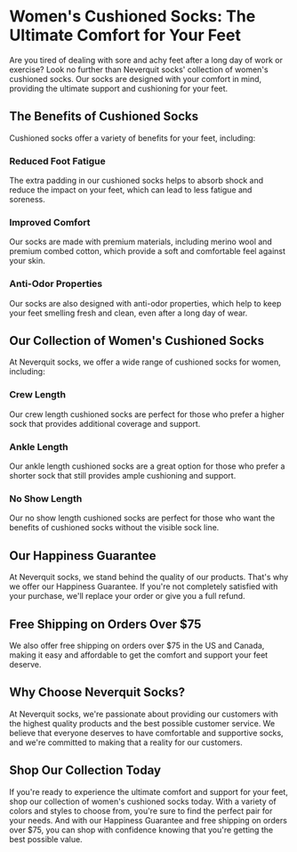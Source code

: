 # Women's Cushioned Socks: The Ultimate Comfort for Your Feet

Are you tired of dealing with sore and achy feet after a long day of work or exercise? Look no further than Neverquit socks' collection of women's cushioned socks. Our socks are designed with your comfort in mind, providing the ultimate support and cushioning for your feet.

## The Benefits of Cushioned Socks

Cushioned socks offer a variety of benefits for your feet, including:

### Reduced Foot Fatigue

The extra padding in our cushioned socks helps to absorb shock and reduce the impact on your feet, which can lead to less fatigue and soreness.

### Improved Comfort

Our socks are made with premium materials, including merino wool and premium combed cotton, which provide a soft and comfortable feel against your skin.

### Anti-Odor Properties

Our socks are also designed with anti-odor properties, which help to keep your feet smelling fresh and clean, even after a long day of wear.

## Our Collection of Women's Cushioned Socks

At Neverquit socks, we offer a wide range of cushioned socks for women, including:

### Crew Length

Our crew length cushioned socks are perfect for those who prefer a higher sock that provides additional coverage and support.

### Ankle Length

Our ankle length cushioned socks are a great option for those who prefer a shorter sock that still provides ample cushioning and support.

### No Show Length

Our no show length cushioned socks are perfect for those who want the benefits of cushioned socks without the visible sock line.

## Our Happiness Guarantee

At Neverquit socks, we stand behind the quality of our products. That's why we offer our Happiness Guarantee. If you're not completely satisfied with your purchase, we'll replace your order or give you a full refund.

## Free Shipping on Orders Over $75

We also offer free shipping on orders over $75 in the US and Canada, making it easy and affordable to get the comfort and support your feet deserve.

## Why Choose Neverquit Socks?

At Neverquit socks, we're passionate about providing our customers with the highest quality products and the best possible customer service. We believe that everyone deserves to have comfortable and supportive socks, and we're committed to making that a reality for our customers.

## Shop Our Collection Today

If you're ready to experience the ultimate comfort and support for your feet, shop our collection of women's cushioned socks today. With a variety of colors and styles to choose from, you're sure to find the perfect pair for your needs. And with our Happiness Guarantee and free shipping on orders over $75, you can shop with confidence knowing that you're getting the best possible value.